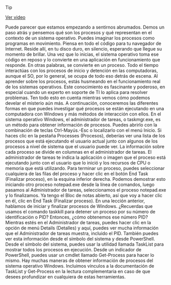 > [!TIP]  
> [Ver video](https://youtu.be/XdoHMVCh-Vw)

Puede parecer que estamos empezando a sentirnos abrumados. Demos un paso atrás y pensemos qué son los procesos y qué representan en el contexto de un sistema operativo. Puedes imaginar los procesos como programas en movimiento. Piensa en todo el código para tu navegador de Internet. Reside allí, en tu disco duro, en silencio, esperando que llegue su momento de brillar. Una vez que lo inicias, el sistema operativo toma ese código en reposo y lo convierte en una aplicación en funcionamiento que responde. En otras palabras, se convierte en un proceso. Todo el tiempo interactúas con los procesos de inicio y detención en las computadoras, aunque el SO, por lo general, se ocupa de todo eso detrás de escena. Al aprender sobre los procesos, estás husmeando en el funcionamiento real de los sistemas operativos. Este conocimiento es fascinante y poderoso, en especial cuando un experto en soporte de TI lo aplica para resolver problemas. Ten todo esto en cuenta mientras vemos cómo podemos develar el misterio aún más. A continuación, conoceremos las diferentes formas en que puedes investigar qué procesos se están ejecutando en una computadora con Windows y más métodos de interacción con ellos. En el sistema operativo Windows, el administrador de tareas, o taskmgr.exe, es un método para obtener información de procesos. Puedes abrirlo con la combinación de teclas Ctrl-Mayús.-Esc o localizarlo con el menú Inicio. Si haces clic en la pestaña Processes (Procesos), deberías ver una lista de los procesos que está ejecutando el usuario actual junto con algunos de los procesos a nivel de sistema que el usuario puede ver. La información sobre cada proceso se divide en columnas en el administrador de tareas. El administrador de tareas te indica la aplicación o imagen que el proceso está ejecutando junto con el usuario que lo inició y los recursos de CPU o memoria que está utilizando. Para terminar un proceso, puedes seleccionar cualquiera de las filas del proceso y hacer clic en el botón End Task (Finalizar proceso), en la esquina inferior derecha. Podemos demostrar esto iniciando otro proceso notepad.exe desde la línea de comandos, luego pasamos al Administrador de tareas, seleccionamos el proceso notepad.exe y lo finalizamos. Ya tengo el Bloc de notas abierto, así que voy a hacer clic en él, clic en End Task (Finalizar proceso). En una lección anterior, hablamos de iniciar y finalizar procesos de Windows. ¿Recuerdas que usamos el comando taskkill para detener un proceso por su número de identificación o PID? Entonces, ¿cómo obtenemos ese número PID? Mientras estés en el Administrador de tareas, puedes hacer clic en la opción de menú Details (Detalles) y aquí, puedes ver mucha información que el Administrador de tareas muestra, incluido el PID. También puedes ver esta información desde el símbolo del sistema y desde PowerShell. Desde el símbolo del sistema, puedes usar la utilidad llamada TaskList para mostrar todos los procesos en ejecución. Desde un indicador de PowerShell, puedes usar un cmdlet llamado Get-Process para hacer lo mismo. Hay muchas maneras de obtener información de procesos del sistema operativo Windows. Incluimos vínculos a la documentación de TaskList y Get-Process en la lectura complementaria en caso de que desees profundizar en cualquiera de estas herramientas.